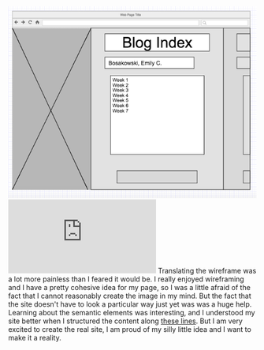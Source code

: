 ![Here is my wireframe.](https://github.com/almightyboz/phase-0/blob/master/week-2/imgs/wireframe-index.png)
![And here is my index page code.](https://github.com/almightyboz/almightyboz.github.io/blob/master/blog/index.html)
Translating the wireframe was a lot more painless than I feared it would be. I really enjoyed wireframing and I have a pretty cohesive idea for my page, so I was a little afraid of the fact that I cannot reasonably create the image in my mind. But the fact that the site doesn't have to look a particular way just yet was was a huge help. Learning about the semantic elements was interesting, and I understood my site better when I structured the content along [these lines](http://www.w3schools.com/html/img_sem_elements.gif). But I am very excited to create the real site, I am proud of my silly little idea and I want to make it a reality.